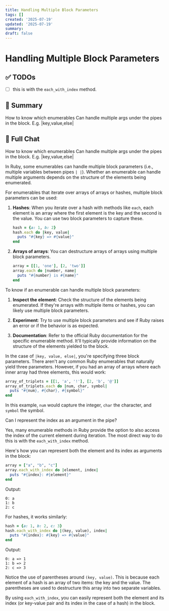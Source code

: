 ```yaml
---
title: Handling Multiple Block Parameters
tags: []
created: '2025-07-19'
updated: '2025-07-19'
summary:
draft: false
---
```


# Handling Multiple Block Parameters

## ✅ TODOs
- [ ] this is with the `each_with_index` method.

## 📌 Summary
How to know which enumerables Can handle multiple args under the pipes in the block. E.g. |key,value,else|

## 🧠 Full Chat


How to know which enumerables Can handle multiple args under the pipes in the block. E.g. |key,value,else|

In Ruby, some enumerables can handle multiple block parameters (i.e., multiple variables between pipes `| |`). Whether an enumerable can handle multiple arguments depends on the structure of the elements being enumerated.

For enumerables that iterate over arrays of arrays or hashes, multiple block parameters can be used:

1. **Hashes**:
   When you iterate over a hash with methods like `each`, each element is an array where the first element is the key and the second is the value. You can use two block parameters to capture these.

   ```ruby
   hash = {a: 1, b: 2}
   hash.each do |key, value|
     puts "#{key} => #{value}"
   end
   ```

2. **Arrays of arrays**:
   You can destructure arrays of arrays using multiple block parameters.

   ```ruby
   array = [[1, 'one'], [2, 'two']]
   array.each do |number, name|
     puts "#{number} is #{name}"
   end
   ```

To know if an enumerable can handle multiple block parameters:

1. **Inspect the element**:
   Check the structure of the elements being enumerated. If they're arrays with multiple items or hashes, you can likely use multiple block parameters.

2. **Experiment**:
   Try to use multiple block parameters and see if Ruby raises an error or if the behavior is as expected.

3. **Documentation**:
   Refer to the official Ruby documentation for the specific enumerable method. It'll typically provide information on the structure of the elements yielded to the block.

In the case of `|key, value, else|`, you're specifying three block parameters. There aren't any common Ruby enumerables that naturally yield three parameters. However, if you had an array of arrays where each inner array had three elements, this would work:

```ruby
array_of_triplets = [[1, 'a', '!'], [2, 'b', '@']]
array_of_triplets.each do |num, char, symbol|
  puts "#{num}, #{char}, #{symbol}"
end
```

In this example, `num` would capture the integer, `char` the character, and `symbol` the symbol.

Can I represent the index as an argument in the pipe?

Yes, many enumerable methods in Ruby provide the option to also access the index of the current element during iteration. The most direct way to do this is with the `each_with_index` method.

Here's how you can represent both the element and its index as arguments in the block:

```ruby
array = ["a", "b", "c"]
array.each_with_index do |element, index|
  puts "#{index}: #{element}"
end
```

Output:
```
0: a
1: b
2: c
```

For hashes, it works similarly:

```ruby
hash = {a: 1, b: 2, c: 3}
hash.each_with_index do |(key, value), index|
  puts "#{index}: #{key} => #{value}"
end
```

Output:
```
0: a => 1
1: b => 2
2: c => 3
```

Notice the use of parentheses around `(key, value)`. This is because each element of a hash is an array of two items: the key and the value. The parentheses are used to destructure this array into two separate variables.

By using `each_with_index`, you can easily represent both the element and its index (or key-value pair and its index in the case of a hash) in the block.